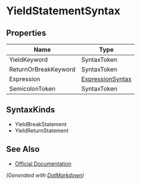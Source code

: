 # YieldStatementSyntax

## Properties

| Name                 | Type                                    |
| -------------------- | --------------------------------------- |
| YieldKeyword         | SyntaxToken                             |
| ReturnOrBreakKeyword | SyntaxToken                             |
| Expression           | [ExpressionSyntax](ExpressionSyntax.md) |
| SemicolonToken       | SyntaxToken                             |

## SyntaxKinds

* YieldBreakStatement
* YieldReturnStatement

## See Also

* [Official Documentation](https://docs.microsoft.com/en-us/dotnet/api/microsoft.codeanalysis.csharp.syntax.yieldstatementsyntax)


*\(Generated with [DotMarkdown](http://github.com/JosefPihrt/DotMarkdown)\)*